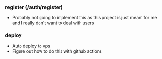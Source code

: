 ### register (/auth/register)
- Probably not going to implement this as this project is just meant for me and I really don't want to deal with users

### deploy
- Auto deploy to vps
- Figure out how to do this with github actions
